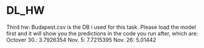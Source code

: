 # DL_HW

Third hw:
Budapest.csv is the DB i used for this task.
Please load the model first and it will show you the predictions in the code you run after, which are:
Octover 30.: 3.7926354
Nov. 5: 7.7215395
Nov. 26: 5.01442
